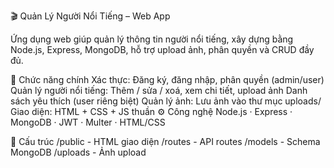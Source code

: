 🎬 Quản Lý Người Nổi Tiếng – Web App

Ứng dụng web giúp quản lý thông tin người nổi tiếng, xây dựng bằng Node.js, Express, MongoDB, hỗ trợ upload ảnh, phân quyền và CRUD đầy đủ.

🔑 Chức năng chính
Xác thực: Đăng ký, đăng nhập, phân quyền (admin/user)
Quản lý người nổi tiếng: Thêm / sửa / xoá, xem chi tiết, upload ảnh
Danh sách yêu thích (user riêng biệt)
Quản lý ảnh: Lưu ảnh vào thư mục uploads/
Giao diện: HTML + CSS + JS thuần
⚙️ Công nghệ
Node.js · Express · MongoDB · JWT · Multer · HTML/CSS

📁 Cấu trúc
/public       - HTML giao diện
/routes       - API routes
/models       - Schema MongoDB
/uploads      - Ảnh upload
